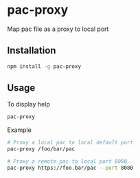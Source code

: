 # pac-proxy

Map pac file as a proxy to local port

## Installation

```bash
npm install -g pac-proxy
```

## Usage

To display help

```bash
pac-proxy
```

Example

```bash
# Proxy a local pac to local default port
pac-proxy /foo/bar/pac

# Proxy a remote pac to local port 8080
pac-proxy https://foo.bar/pac --port 8080
```
